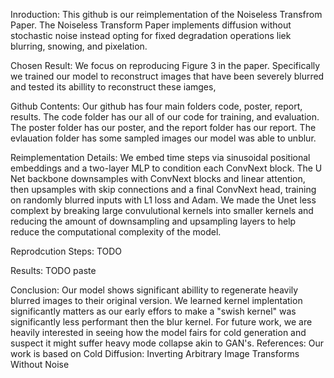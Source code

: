 
Inroduction: 
This github is our reimplementation of the Noiseless Transfrom Paper. The Noiseless Transform Paper implements diffusion without stochastic noise instead 
opting for fixed degradation operations liek blurring, snowing, and pixelation. 

Chosen Result: 
We focus on reproducing Figure 3 in the paper. Specifically we trained our model to reconstruct images that have been severely blurred and tested its 
abillity to reconstruct these iamges, 

Github Contents: 
Our github has four main folders code, poster, report, results. The code folder has our all of our code for training, and evaluation. The poster folder has our poster, and the 
report folder has our report. The evlauation folder has some sampled images our model was able to unblur. 

Reimplementation Details: 
We embed time steps via sinusoidal positional embeddings and a two-layer MLP to condition each ConvNext block. 
The U Net backbone downsamples with ConvNext blocks and linear attention, then upsamples with skip connections and a final ConvNext head, training on randomly blurred inputs with L1 loss and Adam.
We made the Unet less complext by breaking large convulutional kernels into smaller kernels and reducing the amount of downsampling and upsampling layers to 
help reduce the computational complexity of the model. 

Reprodcution Steps: 
TODO

Results: 
TODO paste

Conclusion: 
Our model shows significant abillity to regenerate heavily blurred images to their original version. We learned kernel implentation significantly matters as 
our early effors to make a "swish kernel" was significantly less performant then the blur kernel. For future work, we are heavily interested in seeing how 
the model fairs for cold generation and suspect it might suffer heavy mode collapse akin to GAN's. 
References: 
Our work is based on Cold Diffusion: Inverting Arbitrary Image Transforms Without Noise 


